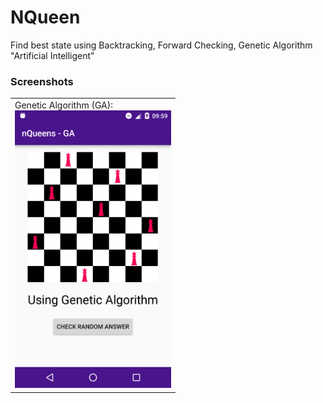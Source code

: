 # NQueen
Find best state using Backtracking, Forward Checking, Genetic Algorithm "Artificial Intelligent"

### Screenshots
<table style="border:0px;">
  <tr>
    <td>
      Genetic Algorithm (GA):<br>
      <img src="https://raw.githubusercontent.com/arefbhrn/Android-nQueens/master/screenshots/Screenshot_20160709-095935.png" width="250"/>
    </td>
  </tr>
</table>
